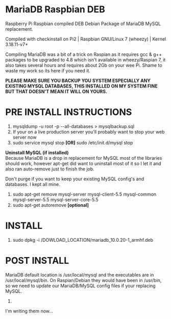 # MariaDB Raspbian DEB
Raspberry Pi Raspbian compiled DEB Debian Package of MariaDB MySQL replacement.

Compiled with checkinstall on Pi2 | Raspbian GNU/Linux 7 (wheezy) | Kernel 3.18.11-v7+

Compiling MariaDB was a bit of a trick on Raspian as it requires gcc & g++ packages to be upgraded to 4.8 which isn't available in wheezy/Raspian 7, it also takes several hours and requires about 2Gb on your wee Pi. Shame to waste my work so its here if you need it.

**PLEASE MAKE SURE YOU BACKUP YOU SYSTEM ESPECIALLY ANY EXISTING MYSQL DATABASES, THIS INSTALLED ON MY SYSTEM FINE BUT THAT DOESN'T MEAN IT WILL ON YOURS.**

# PRE INSTALL INSTRUCTIONS

1. mysqldump -u root -p --all-databases > mysqlbackup.sql
2. If your on a live production server you'll probably want to stop your web server now
3. sudo service mysql stop **[OR]** sudo /etc/init.d/mysql stop

**Uninstall MySQL (if installed)**<br>
Because MariaDB is a drop in replacement for MySQL most of the libraries should work, however apt-get did want to uninstall most of it so I let it and also ran auto-remove just to finish the job. 

Don't purge if you want to keep your existing MySQL config's and databases. I kept all mine.

1. sudo apt-get remove mysql-server mysql-client-5.5 mysql-common mysql-server-5.5 mysql-server-core-5.5
2. sudo apt-get autoremove **[optional]**

# INSTALL

1. sudo dpkg -i /DOWLOAD_LOCATION/mariadb_10.0.20-1_armhf.deb

# POST INSTALL

MariaDB default location is /usr/local/mysql and the executables are in /usr/local/mysql/bin. On Raspian/Debian they would have been in /usr/bin, so we need to update our MariaDB/MySQL config files if your replacing MySQL.

1. 


I'm writing them now...

